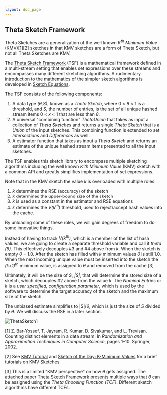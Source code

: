 ```yaml
---
layout: doc_page
---
```


## Theta Sketch Framework
Theta Sketches are a generalization of the well known <i>K<sup>th</sup> Minimum Value</i> (KMV)[1][2] 
sketches in that KMV sketches are a form of Theta Sketch, but not all Theta Sketches are KMV.


The <a href="{{site.docs_pdf_dir}}/ThetaSketchFramework.pdf">Theta Sketch Framework</a> (TSF) 
is a mathematical framework 
defined in a multi-stream setting that enables set expressions over these streams and encompasses many
different sketching algorithms. A rudimentary introduction to the mathematics of the simpler sketch algorithms is developed in 
<a href="{{site.docs_pdf_dir}}/SketchEquations.pdf">Sketch Equations</a>.

The TSF consists of the following components:

1. A data type <i>(&theta;,S)</i>, known as a <i>Theta Sketch</i>, where 0 &lt; <i>&theta;</i> &lt; 1 is a 
threshold, and <i>S</i>, the number of entries, is the set of all unique hashed stream items 0 &lt; <i>x</i> &lt; 1 
that are less than <i>&theta;</i>. 
2. A universal "combining function" <i>ThetaUnion</i> that takes as input a collection of <i>Theta Sketches</i> 
and returns a single <i>Theta Sketch</i> that is a <i>Union</i> of the input sketches. 
This combining function is extended to set <i>Intersections</i> and <i>Differences</i> as well.
3. A estimator function that takes as input a <i>Theta Sketch</i> and returns an estimate of the unique 
hashed stream items presented to all the input sketches.
  
The TSF enables this sketch library to encompass multiple sketching algorithms including the well known 
<i>K'th Minimum Value</i> (KMV) sketch with a common API and greatly simplifies implementation of set 
expressions.

Note that in the KMV sketch the value <i>k</i> is overloaded with multiple roles:

1. <i>k</i> determines the RSE (accuracy) of the sketch
2. <i>k</i> determines the upper-bound size of the sketch
3. <i>k</i> is used as a constant in the estimator and RSE equations
4. <i>k</i> determines the <i>V(k<sup>th</sup>)</i> threshold, used to reject/accept hash values into the cache.

By unloading some of these roles, we will gain degrees of freedom to do some innovative things. 

Instead of having to track <i>V(k<sup>th</sup>)</i>, which is a member of the list of hash values, 
we are going to create a separate threshold variable and call it <i>theta (&theta;)</i>. 
This effectively decouples #3 and #4 above from <i>k</i>. When the sketch is empty <i>&theta;</i> = 1.0. 
After the sketch has filled with <i>k</i> minimum values <i>&theta;</i> is still 1.0. 
When the next incoming unique value must be inserted into the sketch the <i>(k+1)<sup>th</sup></i> 
minimum value, is assigned to <i>&theta;</i> and removed from the cache.[3]

Ultimately, it will be the size of <i>S</i>, <i>|S|</i>, that will determine the stored size of a 
sketch, which decouples #2 above from the value <i>k</i>. 
The <i>Nominal Entries</i> or <i>k</i> is a <i>user specified, configuration parameter</i>, 
which is used by the software to determine the target accuracy of the sketch and the maximum size of the sketch.

The unbiased estimate simplifies to \|S\|/<i>&theta;</i>, which is just the size of <i>S</i> divided by <i>&theta;</i>. 
We will discuss the RSE in a later section.

<img class="doc-img-full" src="{{site.docs_img_dir}}ThetaSketch1.png" alt="ThetaSketch1" />

[1] Z. Bar-Yossef, T. Jayram, R. Kumar, D. Sivakumar, and L. Trevisan. Counting distinct elements in a data stream. 
In <i>Randomization and Approximation Techniques in Computer Science</i>, pages 1–10. Springer, 2002.

[2] See <a href="KMVempty.html">KMV Tutorial</a> and 
<a href="http://research.neustar.biz/2012/07/09/sketch-of-the-day-k-minimum-values/">Sketch of the Day: K-Minimum Values</a> 
for a brief tutorials on KMV Sketches.

[3] This is a limited "KMV perspective" on how <i>&theta;</i> gets assigned.  The attached paper 
<a href="{{site.docs_pdf_dir}}/ThetaSketchFramework.pdf">Theta Sketch Framework</a> 
presents multiple ways that <i>&theta;</i> can be assigned using the <i>Theta Choosing Function (TCF)</i>. 
Different sketch algorithms have different TCFs.  
